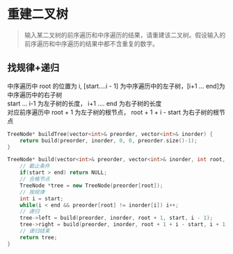 # 重建二叉树
> 输入某二叉树的前序遍历和中序遍历的结果，请重建该二叉树。假设输入的前序遍历和中序遍历的结果中都不含重复的数字。

## 找规律+递归
 中序遍历中 root 的位置为 i, [start....i - 1] 为中序遍历中的左子树，[i+1 ... end]为中序遍历中的右子树  
 start ... i-1 为左子树的长度， i+1 .... end 为右子树的长度  
对应前序遍历中 root + 1 为左子树的根节点， root + 1 + i - start 为右子树的根节点
```c++
TreeNode* buildTree(vector<int>& preorder, vector<int>& inorder) {
    return build(preorder, inorder, 0, 0, preorder.size()-1);
}

TreeNode* build(vector<int>& preorder, vector<int>& inorder, int root, int start, int end) {
    // 截止条件
    if(start > end) return NULL;
    // 合格节点
    TreeNode *tree = new TreeNode(preorder[root]);
    // 按规律
    int i = start;
    while(i < end && preorder[root] != inorder[i]) i++;
    // 递归
    tree->left = build(preorder, inorder, root + 1, start, i - 1);
    tree->right = build(preorder, inorder, root + 1 + i - start, i + 1, end);
    // 递归结束
    return tree;    
}
```